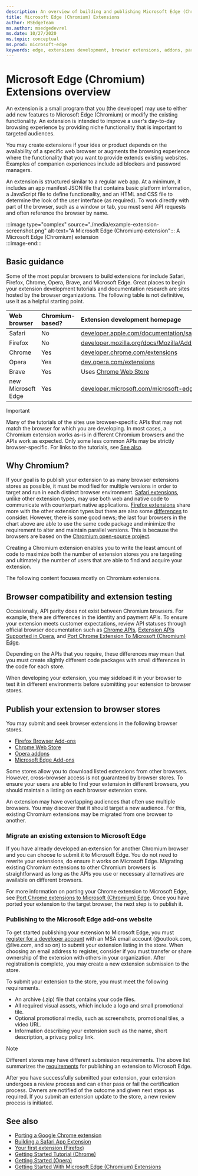 ```yaml
---
description: An overview of building and publishing Microsoft Edge (Chromium) Extensions.
title: Microsoft Edge (Chromium) Extensions
author: MSEdgeTeam
ms.author: msedgedevrel
ms.date: 10/27/2020
ms.topic: conceptual
ms.prod: microsoft-edge
keywords: edge, extensions development, browser extensions, addons, partner center, developer, chromium extensions
---
```

# Microsoft Edge (Chromium) Extensions overview 

An extension is a small program that you \(the developer\) may use to either add new features to Microsoft Edge \(Chromium\) or modify the existing functionality.  An extension is intended to improve a user's day-to-day browsing experience by providing niche functionality that is important to targeted audiences.  

You may create extensions if your idea or product depends on the availability of a specific web browser or augments the browsing experience where the functionality that you want to provide extends existing websites.  Examples of companion experiences include ad blockers and password managers.  

An extension is structured similar to a regular web app.  At a minimum, it includes an app manifest JSON file that contains basic platform information, a JavaScript file to define functionality, and an HTML and CSS file to determine the look of the user interface \(as required\). To work directly with part of the browser, such as a window or tab, you must send API requests and often reference the browser by name.  

:::image type="complex" source="./media/example-extension-screenshot.png" alt-text="A Microsoft Edge (Chromium) extension":::
  A Microsoft Edge \(Chromium\) extension  
:::image-end:::  

## Basic guidance  

Some of the most popular browsers to build extensions for include Safari, Firefox, Chrome, Opera, Brave, and Microsoft Edge.  Great places to begin your extension development tutorials and documentation research are sites hosted by the browser organizations.  The following table is not definitive, use it as a helpful starting point.  

| Web browser | Chromium-based? | Extension development homepage |  
|:--- |:--- |:--- |  
| Safari | No | [developer.apple.com/documentation/safariservices/safari_app_extensions][AppleDeveloperSafariservicesAppExtensions] |  
| Firefox | No | [developer.mozilla.org/docs/Mozilla/Add-ons/WebExtensions][MDNWebextensions] |  
| Chrome | Yes | [developer.chrome.com/extensions][ChromeDeveloperExtensions] |  
| Opera | Yes | [dev.opera.com/extensions][OperaDevExtensions] |  
| Brave | Yes | Uses [Chrome Web Store][GoogleChromeWebstoreCategoryExtensions] |  
| new Microsoft Edge | Yes | [developer.microsoft.com/microsoft-edge/extensions][MicrosoftDeveloperEdgeExtensions] |  

> [!IMPORTANT]
> Many of the tutorials of the sites use browser-specific APIs that may not match the browser for which you are developing.  In most cases, a Chromium extension works as-is in different Chromium browsers and the APIs work as expected.  Only some less common APIs may be strictly browser-specific.  For links to the tutorials, see [See also](#see-also).  

## Why Chromium?

If your goal is to publish your extension to as many browser extensions stores as possible, it must be modified for multiple versions in order to target and run in each distinct browser environment.  [Safari extensions][AppleDeveloperSafariservicesAppExtensions], unlike other extension types, may use both web and native code to communicate with counterpart native applications.  [Firefox extensions][MDNWebextensions] share more  with the other extension types but there are also some [differences][ExtensionworkshopPorting] to consider.  However, there is some good news; the last four browsers in the chart above are able to use the same code package and minimize the requirement to alter and maintain parallel versions.  This is because the browsers are based on the [Chromium open-source project][ChromiumHome].  

Creating a Chromium extension enables you to write the least amount of code to maximize both the number of extension stores you are targeting and ultimately the number of users that are able to find and acquire your extension.  

The following content focuses mostly on Chromium extensions.  

## Browser compatibility and extension testing  

Occasionally, API parity does not exist between Chromium browsers.  For example, there are differences in the identity and payment APIs.  To ensure your extension meets customer expectations, review API statuses through official browser documentation such as [Chrome APIs][ChromeDeveloperExtensionsApiIndex], [Extension APIs Supported in Opera][OperaDevExtensionsApis], and [Port Chrome Extension To Microsoft (Chromium) Edge][ExtensionsChromiumDeveloperGuidePortChrome].  

Depending on the APIs that you require, these differences may mean that you must create slightly different code packages with small differences in the code for each store.  

When developing your extension, you may sideload it in your browser to test it in different environments before submitting your extension to browser stores.  

## Publish your extension to browser stores  

You may submit and seek browser extensions in the following browser stores.  

*   [Firefox Browser Add-ons][MozillaAddonsFirefoxExtensions]  
*   [Chrome Web Store][GoogleChromeWebstoreCategoryExtensions]  
*   [Opera addons][OperaAddonsExtensions]  
*   [Microsoft Edge Add-ons][MicrosoftEdgeAddonsCategoryExtensions]  

Some stores allow you to download listed extensions from other browsers.  However, cross-browser access is not guaranteed by browser stores.  To ensure your users are able to find your extension in different browsers, you should maintain a listing on each browser extension store.  

An extension may have overlapping audiences that often use multiple browsers. You may discover that it should target a new audience. For this, existing Chromium extensions may be migrated from one browser to another.  

### Migrate an existing extension to Microsoft Edge  

If you have already developed an extension for another Chromium browser and you can choose to submit it to Microsoft Edge. You do not need to rewrite your extensions, do ensure it works on Microsoft Edge.  Migrating existing Chromium extensions to other Chromium browsers is straightforward as long as the APIs you use or necessary alternatives are available on different browsers.  

For more information on porting your Chrome extension to Microsoft Edge, see [Port Chrome extensions to Microsoft (Chromium) Edge][ExtensionsChromiumDeveloperGuidePortChrome]. Once you have ported your extension to the target browser, the next step is to publish it.  

### Publishing to the Microsoft Edge add-ons website  

To get started publishing your extension to Microsoft Edge, you must [register for a developer account][MicrosoftDeveloperRegistration] with an MSA email account \(@outlook.com, @live.com, and so on\) to submit your extension listing in the store.  When choosing an email address to register, consider if you must transfer or share ownership of the extension with others in your organization.  After registration is complete, you may create a new extension submission to the store.  

To submit your extension to the store, you must meet the following requirements.  

*   An archive \(.zip\) file that contains your code files.  
*   All required visual assets, which include a logo and small promotional tile.  
*   Optional promotional media, such as screenshots, promotional tiles, a video URL.
*   Information describing your extension such as the name, short description, a privacy policy link.

> [!NOTE]
> Different stores may have different submission requirements.  The above list summarizes the [requirements][ExtensionsChromiumPublish] for publishing an extension to Microsoft Edge.  

After you have successfully submitted your extension, your extension undergoes a review process and can either pass or fail the certification process.  Owners are notified of the outcome and given next steps as required.  If you submit an extension update to the store, a new review process is initiated.  

## See also  

*   [Porting a Google Chrome extension][ExtensionworkshopPorting]  
*   [Building a Safari App Extension][AppleDeveloperSafariservicesAppExtensionsBuilding]  
*   [Your first extension (Firefox)][MDNWebextensionsYourFirst]  
*   [Getting Started Tutorial (Chrome)][ChromeDeveloperExtensionsGetstarted]  
*   [Getting Started (Opera)][OperaDevExtensionsGettingStarted]  
*   [Getting Started With Microsoft Edge (Chromium) Extensions][ExtensionsChromiumGettingStartedIndex]  

<!-- image links -->  

<!-- links -->  

[ExtensionsChromiumDeveloperGuidePortChrome]: ./developer-guide/port-chrome-extension.md "Port Chrome Extension To Microsoft (Chromium) Edge | Microsoft Docs"  
[ExtensionsChromiumGettingStartedIndex]: ./getting-started/index.md "Getting Started With Microsoft Edge (Chromium) Extensions | Microsoft Docs"  
[ExtensionsChromiumPublish]: ./publish/publish-extension.md "Publish An Extension | Microsoft Docs"  

[MicrosoftDeveloperEdgeExtensions]: https://developer.microsoft.com/microsoft-edge/extensions "Develop extensions for Microsoft Edge | Microsoft Developer"  
[MicrosoftDeveloperRegistration]: https://developer.microsoft.com/registration "Partner Center | Microsoft Developer"  

[MicrosoftEdgeAddonsCategoryExtensions]: https://microsoftedge.microsoft.com/addons/category/Edge-Extensions "Extensions for Microsoft Edge | Microsoft Edge"  

[AppleDeveloperSafariservicesAppExtensions]: https://developer.apple.com/documentation/safariservices/safari_app_extensions "Safari App Extensions | Apple Developer"  
[AppleDeveloperSafariservicesAppExtensionsBuilding]: https://developer.apple.com/documentation/safariservices/safari_app_extensions/building_a_safari_app_extension "Building a Safari App Extension | Apple Developer"  

[ChromeDeveloperExtensions]: https://developer.chrome.com/extensions "What are extensions? | Chrome Developer"  
[ChromeDeveloperExtensionsApiIndex]: https://developer.chrome.com/extensions/api_index "Chrome APIs | Chrome Developer"  
[ChromeDeveloperExtensionsGetstarted]: https://developer.chrome.com/extensions/getstarted "Getting Started Tutorial | Chrome Developer"  

[ChromiumHome]: https://www.chromium.org/Home "Chromium"  

[ExtensionworkshopPorting]: https://extensionworkshop.com/documentation/develop/porting-a-google-chrome-extension "Porting a Google Chrome extension | Extension Workshop"  

[GoogleChromeWebstoreCategoryExtensions]: https://chrome.google.com/webstore/category/extensions "Extensions | Chrome Web Store"  

[MDNWebextensions]: https://developer.mozilla.org/docs/Mozilla/Add-ons/WebExtensions "Browser Extensions | MDN"  
[MDNWebextensionsYourFirst]: https://developer.mozilla.org/docs/Mozilla/Add-ons/WebExtensions/Your_first_WebExtension "Your first extension | MDN"  

[MozillaAddonsFirefoxExtensions]: https://addons.mozilla.org/firefox/extensions "Extensions | Add-ons for Firefox"  

[OperaAddonsExtensions]: https://addons.opera.com/extensions "Extensions | Opera Addons"  

[OperaDevExtensions]: https://dev.opera.com/extensions "Extensions Documentation | Dev. Opera"  
[OperaDevExtensionsApis]: https://dev.opera.com/extensions/apis "Extension APIs Supported in Opera | Dev. Opera"  
[OperaDevExtensionsGettingStarted]: https://dev.opera.com/extensions/getting-started "Getting Started | Dev. Opera"  
